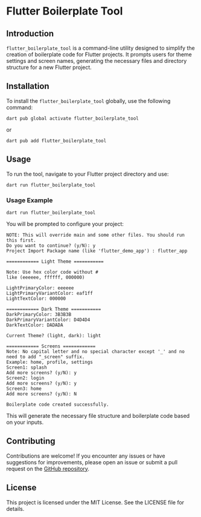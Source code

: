 # Flutter Boilerplate Tool

## Introduction

`flutter_boilerplate_tool` is a command-line utility designed to simplify the creation of boilerplate code for Flutter projects. It prompts users for theme settings and screen names, generating the necessary files and directory structure for a new Flutter project.

## Installation

To install the `flutter_boilerplate_tool` globally, use the following command:

```
dart pub global activate flutter_boilerplate_tool
```

or

```
dart pub add flutter_boilerplate_tool
```

## Usage

To run the tool, navigate to your Flutter project directory and use:

```
dart run flutter_boilerplate_tool
```

### Usage Example

```
dart run flutter_boilerplate_tool
```

You will be prompted to configure your project:

```
NOTE: This will override main and some other files. You should run this first.
Do you want to continue? (y/N): y
Project Import Package name (like 'flutter_demo_app') : flutter_app

============ Light Theme ===========

Note: Use hex color code without #
like (eeeeee, ffffff, 000000)

LightPrimaryColor: eeeeee
LightPrimaryVariantColor: eaf1ff
LightTextColor: 000000

============ Dark Theme ===========
DarkPrimaryColor: 3B3B3B
DarkPrimaryVariantColor: D4D4D4
DarkTextColor: DADADA

Current Theme? (light, dark): light

============ Screens ============
Note: No capital letter and no special character except '_' and no need to add "_screen" suffix.
Example: home, profile, settings
Screen1: splash
Add more screens? (y/N): y
Screen2: login
Add more screens? (y/N): y
Screen3: home
Add more screens? (y/N): N

Boilerplate code created successfully.

```

This will generate the necessary file structure and boilerplate code based on your inputs.

## Contributing

Contributions are welcome! If you encounter any issues or have suggestions for improvements, please open an issue or submit a pull request on the [GitHub repository](https://github.com/AbdulMoizWali/flutter_boilerplate_command_line_tool).

## License

This project is licensed under the MIT License. See the LICENSE file for details.
